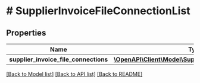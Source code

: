 # # SupplierInvoiceFileConnectionList

## Properties

Name | Type | Description | Notes
------------ | ------------- | ------------- | -------------
**supplier_invoice_file_connections** | [**\OpenAPI\Client\Model\SupplierInvoiceFileConnection[]**](SupplierInvoiceFileConnection.md) |  | [optional]

[[Back to Model list]](../../README.md#models) [[Back to API list]](../../README.md#endpoints) [[Back to README]](../../README.md)
